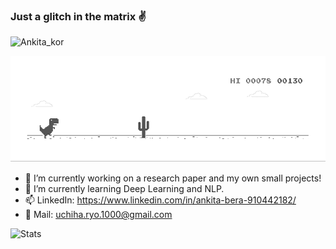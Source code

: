 ### Just a glitch in the matrix :v:

![Ankita_kor](https://www.canva.com/design/DAEqv26Lwt0/X-glzQksGcxBnOL-4CmooQ/watch?utm_content=DAEqv26Lwt0&utm_campaign=designshare&utm_medium=link&utm_source=publishsharelink)

![Chrome_Dino](chrome_dino.gif)

- 🔭 I’m currently working on a research paper and my own small projects!
- 🌱 I’m currently learning Deep Learning and NLP.
- 📫  LinkedIn: https://www.linkedin.com/in/ankita-bera-910442182/
- :e-mail: Mail: uchiha.ryo.1000@gmail.com


![Stats](https://github-readme-stats.vercel.app/api?username=abera07&show_icons=true&theme=tokyonight)

<!--
**abera07/abera07** is a ✨ _special_ ✨ repository because its `README.md` (this file) appears on your GitHub profile.

